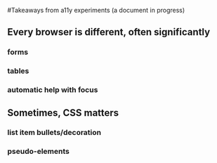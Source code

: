 #Takeaways from a11y experiments
(a document in progress)

## Every browser is different, often significantly

### forms
### tables
### automatic help with focus

## Sometimes, CSS matters

### list item bullets/decoration
### pseudo-elements